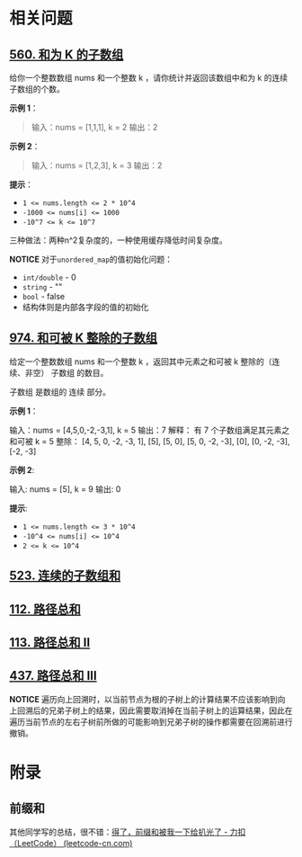 # 相关问题

## [560. 和为 K 的子数组](https://leetcode-cn.com/problems/subarray-sum-equals-k/)

给你一个整数数组 nums 和一个整数 k ，请你统计并返回该数组中和为 k 的连续子数组的个数。

 

**示例 1**：

> 输入：nums = [1,1,1], k = 2
> 输出：2

**示例 2**：

> 输入：nums = [1,2,3], k = 3
> 输出：2

**提示**：

* `1 <= nums.length <= 2 * 10^4`
* `-1000 <= nums[i] <= 1000`
* `-10^7 <= k <= 10^7`



三种做法：两种n^2复杂度的，一种使用缓存降低时间复杂度。

**NOTICE** 对于`unordered_map`的值初始化问题：

* `int/double` - 0
* `string` - ""
* `bool` - false
* 结构体则是内部各字段的值的初始化

## [974. 和可被 K 整除的子数组](https://leetcode-cn.com/problems/subarray-sums-divisible-by-k/)

给定一个整数数组 nums 和一个整数 k ，返回其中元素之和可被 k 整除的（连续、非空） 子数组 的数目。

子数组 是数组的 连续 部分。

 

**示例 1**：

输入：nums = [4,5,0,-2,-3,1], k = 5
输出：7
解释：
有 7 个子数组满足其元素之和可被 k = 5 整除：
[4, 5, 0, -2, -3, 1], [5], [5, 0], [5, 0, -2, -3], [0], [0, -2, -3], [-2, -3]

**示例 2**:

输入: nums = [5], k = 9
输出: 0

**提示**:

* `1 <= nums.length <= 3 * 10^4`
* `-10^4 <= nums[i] <= 10^4`
* `2 <= k <= 10^4`



## [523. 连续的子数组和](https://leetcode-cn.com/problems/continuous-subarray-sum/)

## [112. 路径总和](https://leetcode-cn.com/problems/path-sum/)

## [113. 路径总和 II](https://leetcode-cn.com/problems/path-sum-ii/)

## [437. 路径总和 III](https://leetcode-cn.com/problems/path-sum-iii/)



**NOTICE** 遍历向上回溯时，以当前节点为根的子树上的计算结果不应该影响到向上回溯后的兄弟子树上的结果，因此需要取消掉在当前子树上的运算结果，因此在遍历当前节点的左右子树前所做的可能影响到兄弟子树的操作都需要在回溯前进行撤销。



# 附录

## 前缀和

其他同学写的总结，很不错：[得了，前缀和被我一下给扒光了 - 力扣（LeetCode） (leetcode-cn.com)](https://leetcode-cn.com/circle/article/EQWhUd/)

